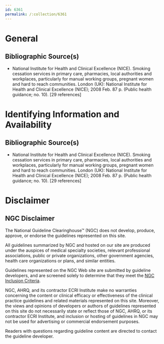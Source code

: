 ```yaml
---
id: 6361
permalink: /:collection/6361
---
```


# General

## Bibliographic Source(s)

- National Institute for Health and Clinical Excellence (NICE). Smoking cessation services in primary care, pharmacies, local authorities and workplaces, particularly for manual working groups, pregnant women and hard to reach communities. London (UK): National Institute for Health and Clinical Excellence (NICE); 2008 Feb. 87 p. (Public health guidance; no. 10). [29 references]

# Identifying Information and Availability

## Bibliographic Source(s)

- National Institute for Health and Clinical Excellence (NICE). Smoking cessation services in primary care, pharmacies, local authorities and workplaces, particularly for manual working groups, pregnant women and hard to reach communities. London (UK): National Institute for Health and Clinical Excellence (NICE); 2008 Feb. 87 p. (Public health guidance; no. 10). [29 references]

# Disclaimer

## NGC Disclaimer

The National Guideline Clearinghouse™ (NGC) does not develop, produce, approve, or endorse the guidelines represented on this site.

All guidelines summarized by NGC and hosted on our site are produced under the auspices of medical specialty societies, relevant professional associations, public or private organizations, other government agencies, health care organizations or plans, and similar entities.

Guidelines represented on the NGC Web site are submitted by guideline developers, and are screened solely to determine that they meet the [NGC Inclusion Criteria](/help-and-about/summaries/inclusion-criteria).

NGC, AHRQ, and its contractor ECRI Institute make no warranties concerning the content or clinical efficacy or effectiveness of the clinical practice guidelines and related materials represented on this site. Moreover, the views and opinions of developers or authors of guidelines represented on this site do not necessarily state or reflect those of NGC, AHRQ, or its contractor ECRI Institute, and inclusion or hosting of guidelines in NGC may not be used for advertising or commercial endorsement purposes.

Readers with questions regarding guideline content are directed to contact the guideline developer.

